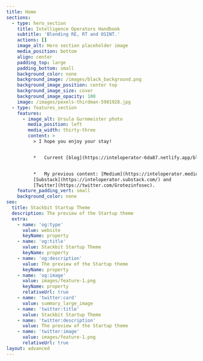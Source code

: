 ```yaml
---
title: Home
sections:
  - type: hero_section
    title: Intelligence Operators Handbook
    subtitle: 'Blending RE, RT and OSINT.'
    actions: []
    image_alt: Hero section placeholder image
    media_position: bottom
    align: center
    padding_top: large
    padding_bottom: small
    background_color: none
    background_image: /images/black_background.png
    background_image_position: center top
    background_image_size: cover
    background_image_opacity: 100
    image: /images/pexels-thirdman-5981928.jpg
  - type: features_section
    features:
      - image_alt: Ursula Gurnmeister photo
        media_position: left
        media_width: thirty-three
        content: >
          > I hope you enjoy your stay!


          *   Current [blog](https://inteloperator-6da87.netlify.app/blog/); and


          *   My previous content: [Medium](https://inteloperator.medium.com/),
          [Substack](https://inteloperator.substack.com/) and
          [Twitter](https://twitter.com/Grotezinfosec).
    feature_padding_vert: small
    background_color: none
seo:
  title: Stackbit Startup Theme
  description: The preview of the Startup theme
  extra:
    - name: 'og:type'
      value: website
      keyName: property
    - name: 'og:title'
      value: Stackbit Startup Theme
      keyName: property
    - name: 'og:description'
      value: The preview of the Startup theme
      keyName: property
    - name: 'og:image'
      value: images/feature-1.png
      keyName: property
      relativeUrl: true
    - name: 'twitter:card'
      value: summary_large_image
    - name: 'twitter:title'
      value: Stackbit Startup Theme
    - name: 'twitter:description'
      value: The preview of the Startup theme
    - name: 'twitter:image'
      value: images/feature-1.png
      relativeUrl: true
layout: advanced
---
```

